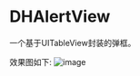 # DHAlertView
一个基于UITableView封装的弹框。

效果图如下:
![image](https://github.com/muchangqing/DHAlertView/Sources/展示图.png)

